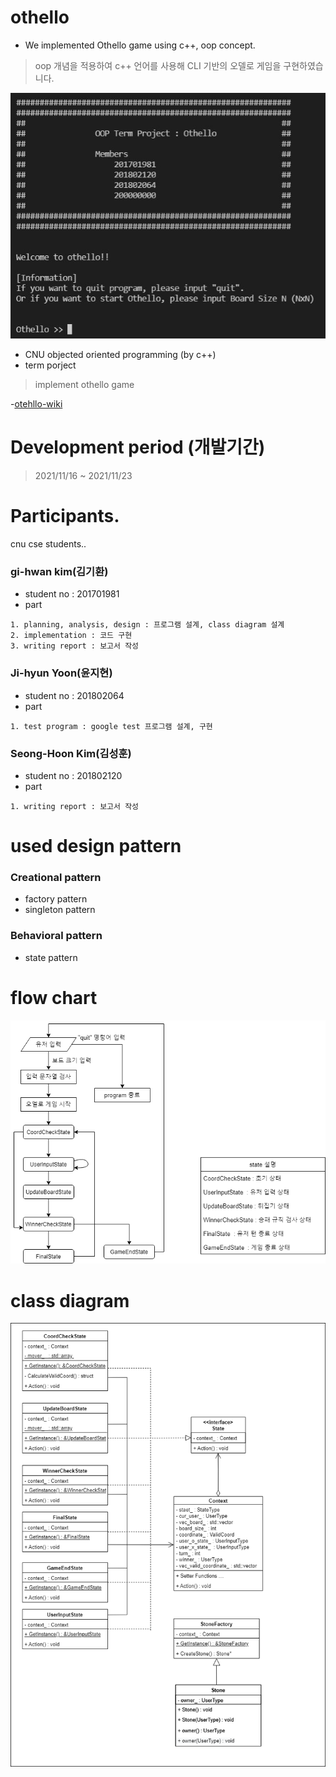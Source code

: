 # othello

- We implemented Othello game using c++, oop concept.
> oop 개념을 적용하여 c++ 언어를 사용해 CLI 기반의 오델로 게임을 구현하였습니다.

![othello](https://github.com/gihwan-kim/othello/blob/main/images/othello.JPG?raw=true)

- CNU objected oriented programming (by c++)
- term porject
> implement othello game

-[otehllo-wiki](https://en.wikipedia.org/wiki/Reversi)

# Development period (개발기간)
> 2021/11/16 ~ 2021/11/23


# Participants.

cnu cse students..

### gi-hwan kim(김기환)
- student no : 201701981
- part
```
1. planning, analysis, design : 프로그램 설계, class diagram 설계
2. implementation : 코드 구현
3. writing report : 보고서 작성
```
### Ji-hyun Yoon(윤지현)
- student no : 201802064
- part
```
1. test program : google test 프로그램 설계, 구현
```
### Seong-Hoon Kim(김성훈)
- student no : 201802120
- part
```
1. writing report : 보고서 작성
```

# used design pattern

### Creational pattern
- factory pattern
- singleton pattern

### Behavioral pattern
- state pattern


# flow chart

![flow-chart](https://github.com/gihwan-kim/othello/blob/main/images/program-flow-chart.png?raw=true)

# class diagram

![class-diagram](https://github.com/gihwan-kim/othello/blob/main/images/class-diagram.png?raw=true)
